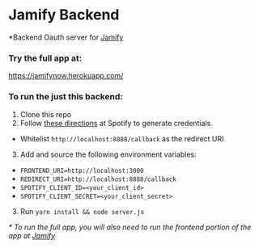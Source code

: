 # Jamify Backend

*Backend Oauth server for [Jamify](https://github.com/Shanetou/jamify)


### Try the full app at:
https://jamifynow.herokuapp.com/

### To run the just this backend: 
1. Clone this repo
2. Follow [these directions](https://developer.spotify.com/documentation/general/guides/app-settings/) at Spotify to generate credentials 
- Whitelist `http://localhost:8888/callback` as the redirect URI
3. Add and source the following environment variables:
- `FRONTEND_URI=http://localhost:3000`
- `REDIRECT_URI=http://localhost:8888/callback`
- `SPOTIFY_CLIENT_ID=<your_client_id>`
- `SPOTIFY_CLIENT_SECRET=<your_client_secret>`
3. Run `yarn install && node server.js`

*\* To run the full app, you will also need to run the frontend portion of the app at [Jamify](https://github.com/Shanetou/jamify)*


